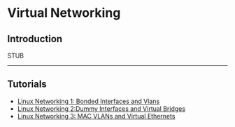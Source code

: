 # Virtual Networking

## Introduction

STUB

---

## Tutorials
* [Linux Networking 1: Bonded Interfaces and Vlans](http://www.pocketnix.org/posts/Linux%20Networking%3A%20Bonded%20Interfaces%20and%20Vlans)
* [Linux Networking 2:Dummy Interfaces and Virtual Bridges](http://www.pocketnix.org/posts/Linux%20Networking:%20Dummy%20Interfaces%20and%20Virtual%20Bridges)
* [Linux Networking 3: MAC VLANs and Virtual Ethernets](http://www.pocketnix.org/posts/Linux%20Networking%3A%20MAC%20VLANs%20and%20Virtual%20Ethernets)